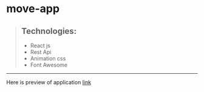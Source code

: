 # move-app

> ## Technologies:
> - React js
> - Rest Api
> - Animation css
> - Font Awesome

---

Here is preview of application [link](http://move-app.cba.pl)
